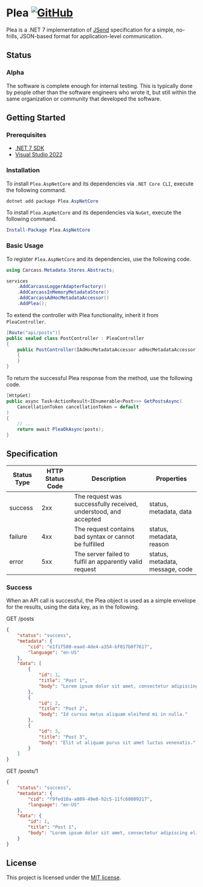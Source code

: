 ﻿# Plea [![GitHub](https://img.shields.io/github/license/kokhans/plea?style=flat-square)](LICENSE)

Plea is a .NET 7 implementation of [JSend](https://github.com/omniti-labs/jsend) specification for a simple, no-frills, JSON-based format for application-level communication.

## Status

### Alpha

The software is complete enough for internal testing. This is typically done by people other than the software engineers who wrote it, but still within the same organization or community that developed the software.

## Getting Started

### Prerequisites

- [.NET 7 SDK](https://dotnet.microsoft.com/en-us/download/dotnet/7.0)
- [Visual Studio 2022](https://visualstudio.microsoft.com/vs/)

### Installation

To install `Plea.AspNetCore` and its dependencies via `.NET Core CLI`, execute the following command.

```powershell
dotnet add package Plea.AspNetCore
```

To install `Plea.AspNetCore` and its dependencies via `NuGet`, execute the following command.

```powershell
Install-Package Plea.AspNetCore
```

### Basic Usage

To register `Plea.AspNetCore` and its dependencies, use the following code.

```csharp
using Carcass.Metadata.Stores.Abstracts;

services
    .AddCarcassLoggerAdapterFactory()
    .AddCarcassInMemoryMetadataStore()
    .AddCarcassAdHocMetadataAccessor()
    .AddPlea();
```

To extend the controller with Plea functionality, inherit it from `PleaController`.

```csharp
[Route("api/posts")]
public sealed class PostController : PleaController
{
    public PostController(IAdHocMetadataAccessor adHocMetadataAccessor) : base(adHocMetadataAccessor)
    {
    }
}
```

To return the successful Plea response from the method, use the following code.

```csharp
[HttpGet]
public async Task<ActionResult<IEnumerable<Post>>> GetPostsAsync(
	CancellationToken cancellationToken = default
)
{
	// ...
	return await PleaOkAsync(posts);
}
```

## Specification

|Status Type|HTTP Status Code|Description|Properties|
|-|-|-|-|
|success|2xx|The request was successfully received, understood, and accepted|status, metadata, data|
|failure|4xx|The request contains bad syntax or cannot be fulfilled|status, metadata, reason|
|error|5xx|The server failed to fulfil an apparently valid request|status, metadata, message, code|

### Success

When an API call is successful, the Plea object is used as a simple envelope for the results, using the data key, as in the following.

GET /posts

```json
{
	"status": "success",
	"metadata": {
		"cid": "e1f1f580-eaad-4de4-a354-bf017b0f7617",
		"language": "en-US"
	},
	"data": [
		{
			"id": 1,
			"title": "Post 1",
			"body": "Lorem ipsum dolor sit amet, consectetur adipiscing elit, sed do eiusmod tempor incididunt ut labore et dolore magna aliqua."
		},
		{
			"id": 2,
			"title": "Post 2",
			"body": "Id cursus metus aliquam eleifend mi in nulla."
		},
		{
			"id": 3,
			"title": "Post 3",
			"body": "Elit ut aliquam purus sit amet luctus venenatis."
		}
	]
}
```

GET /posts/1

```json
{
	"status": "success",
	"metadata": {
		"cid": "f9fed10a-a889-49e0-92c5-11fc68009217",
		"language": "en-US"
	},
	"data": {
		"id": 1,
		"title": "Post 1",
		"body": "Lorem ipsum dolor sit amet, consectetur adipiscing elit, sed do eiusmod tempor incididunt ut labore et dolore magna aliqua."
	}
}
```

## License

This project is licensed under the [MIT license](LICENSE).